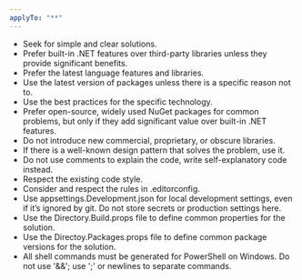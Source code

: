 ```yaml
---
applyTo: "**"
---
```


- Seek for simple and clear solutions.
- Prefer built-in .NET features over third-party libraries unless they provide significant benefits.
- Prefer the latest language features and libraries.
- Use the latest version of packages unless there is a specific reason not to.
- Use the best practices for the specific technology.
- Prefer open-source, widely used NuGet packages for common problems, but only if they add significant value over built-in .NET features.
- Do not introduce new commercial, proprietary, or obscure libraries.
- If there is a well-known design pattern that solves the problem, use it.
- Do not use comments to explain the code, write self-explanatory code instead.
- Respect the existing code style.
- Consider and respect the rules in .editorconfig.
- Use appsettings.Development.json for local development settings, even if it’s ignored by git. Do not store secrets or production settings here.
- Use the Directory.Build.props file to define common properties for the solution.
- Use the Directoy.Packages.props file to define common package versions for the solution.
- All shell commands must be generated for PowerShell on Windows. Do not use '&&'; use ';' or newlines to separate commands.
